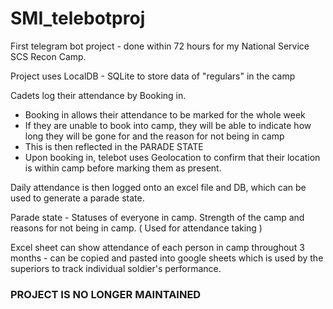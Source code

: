 # SMI_telebotproj

First telegram bot project - done within 72 hours for my National Service SCS Recon Camp.

Project uses LocalDB - SQLite to store data of "regulars" in the camp

Cadets log their attendance by Booking in. 
  - Booking in allows their attendance to be marked for the whole week
  - If they are unable to book into camp, they will be able to indicate how long they will be gone for and the reason for not being in camp
  - This is then reflected in the PARADE STATE
  - Upon booking in, telebot uses Geolocation to confirm that their location is within camp before marking them as present.

Daily attendance is then logged onto an excel file and DB, which can be used to generate a parade state.

Parade state - Statuses of everyone in camp. Strength of the camp and reasons for not being in camp. ( Used for attendance taking ) 

Excel sheet can show attendance of each person in camp throughout 3 months - can be copied and pasted into google sheets which is used by the superiors to track individual soldier's performance.

### PROJECT IS NO LONGER MAINTAINED
